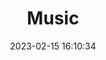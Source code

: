 ---
title: Music
date: 2023-02-15 16:10:34
top_img: https://w.wallhaven.cc/full/k7/wallhaven-k75977.jpg
---